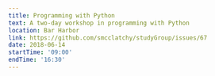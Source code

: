 ```yaml
---
title: Programming with Python
text: A two-day workshop in programming with Python
location: Bar Harbor
link: https://github.com/smcclatchy/studyGroup/issues/67
date: 2018-06-14
startTime: '09:00'
endTime: '16:30'
---
```


